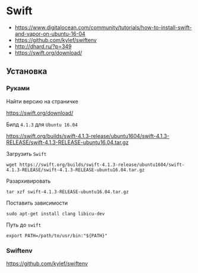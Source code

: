 # Swift

* https://www.digitalocean.com/community/tutorials/how-to-install-swift-and-vapor-on-ubuntu-16-04
* https://github.com/kylef/swiftenv
* http://dhard.ru/?p=349
* https://swift.org/download/

## Установка

### Руками

Найти версию на страничке

https://swift.org/download/

Билд `4.1.3` для `Ubuntu 16.04`

https://swift.org/builds/swift-4.1.3-release/ubuntu1604/swift-4.1.3-RELEASE/swift-4.1.3-RELEASE-ubuntu16.04.tar.gz

Загрузить `Swift`

```
wget https://swift.org/builds/swift-4.1.3-release/ubuntu1604/swift-4.1.3-RELEASE/swift-4.1.3-RELEASE-ubuntu16.04.tar.gz
```

Разархивировать

```
tar xzf swift-4.1.3-RELEASE-ubuntu16.04.tar.gz
```

Поставить зависимости

```
sudo apt-get install clang libicu-dev
```

Путь до `swift`

```
export PATH=/path/to/usr/bin:"${PATH}"
```

### Swiftenv

https://github.com/kylef/swiftenv
